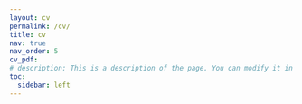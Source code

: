 ```yaml
---
layout: cv
permalink: /cv/
title: cv
nav: true
nav_order: 5
cv_pdf:
# description: This is a description of the page. You can modify it in '_pages/cv.md'. You can also change or remove the top pdf download button.
toc:
  sidebar: left
---
```

